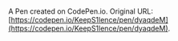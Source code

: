 # 

A Pen created on CodePen.io. Original URL: [https://codepen.io/KeepS1lence/pen/dyaqdeM](https://codepen.io/KeepS1lence/pen/dyaqdeM).

